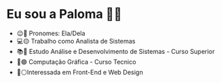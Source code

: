 # Eu sou a Paloma 🤍👋

- 😉🔴 Pronomes: Ela/Dela
- 💻🟡 Trabalho como Analista de Sistemas
- 📚🔵 Estudo Análise e Desenvolvimento de Sistemas - Curso Superior
- 🎨🟣 Computação Gráfica - Curso Tecnico
- 👀⚪Interessada em Front-End e Web Design


